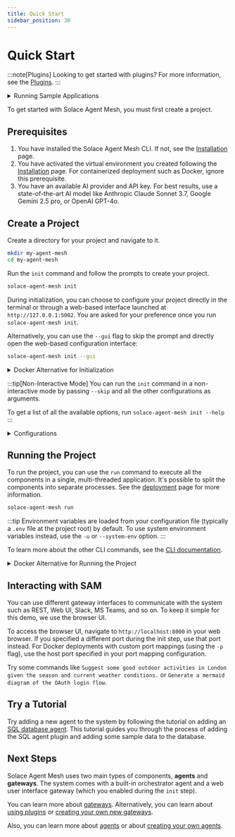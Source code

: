 ```yaml
---
title: Quick Start
sidebar_position: 30
---
```


# Quick Start

:::note[Plugins]
Looking to get started with plugins? For more information, see the [Plugins](../concepts/plugins.md).
:::

<details>
  <summary>Running Sample Applications</summary>

  You can run pre-made sample applications to quickly get started with Solace Agent Mesh without needing to set up a project from scratch. These samples are available in the [`samples` directory of the Solace Agent Mesh repository](https://github.com/SolaceLabs/solace-agent-mesh/tree/main/samples).

  :::tip[Running Sample Applications in Docker]
  The sample applications come pre-packaged in the Solace Agent Mesh Docker image, located at `/samples` inside the container. You can run them using the following command:

  ```sh
  docker run --rm -it -p 8000:8000 --env-file <your-env-file-path> solace/solace-agent-mesh:latest run /samples/<sample-name>
  ```
  - Replace `<sample-name>` with the name of the sample you want to run, such as `core` or `basic`.
  - Provide the environment variables required as specified in the sample's `env-template` file.
  - Optionally, Update `--env-file <your-env-file-path>` to match your approach of providng environment variables
  :::
</details>


To get started with Solace Agent Mesh, you must first create a project.

## Prerequisites

1. You have installed the Solace Agent Mesh CLI. If not, see the [Installation](./installation.md) page.
2. You have activated the virtual environment you created following the [Installation](./installation.md) page. For containerized deployment such as Docker, ignore this prerequisite.
3. You have an available AI provider and API key. For best results, use a state-of-the-art AI model like Anthropic Claude Sonnet 3.7, Google Gemini 2.5 pro, or OpenAI GPT-4o.

## Create a Project

Create a directory for your project and navigate to it.

```sh
mkdir my-agent-mesh
cd my-agent-mesh
```

Run the `init` command and follow the prompts to create your project.

```sh
solace-agent-mesh init
```
During initialization, you can choose to configure your project directly in the terminal or through a web-based interface launched at `http://127.0.0.1:5002`. You are asked for your preference once you run `solace-agent-mesh init`.

Alternatively, you can use the `--gui` flag to skip the prompt and directly open the web-based configuration interface:

```sh
solace-agent-mesh init --gui
```

<details>
  <summary>Docker Alternative for Initialization</summary>

You can also initialize your Solace Agent Mesh project using the official Docker image. This is helpful if you want to avoid local Python/SAM CLI installation or prefer a containerized workflow from the start.

```sh
docker run --rm -it -v "$(pwd):/app" -p 5002:5002 solace/solace-agent-mesh:latest init --gui
```

If the OS architecture on your host is not `linux/amd64`, you would need to add `--platform linux/amd64` when running container.

For Broker Setup, do not select the Broker Type `New local Solace PubSub+ broker container`. This option is incompatible with Docker deployments because the `Download and Run Container` action attempts to download a container image from within the already running container, which causes the operation to fail.

</details>

:::tip[Non-Interactive Mode]
You can run the `init` command in a non-interactive mode by passing `--skip` and all the other configurations as arguments.

To get a list of all the available options, run `solace-agent-mesh init --help`
:::

<details>
  <summary>Configurations</summary>

:::info[Model name format]
<details>
  <summary>Browser-based Configurations</summary>

You need to select the LLM Provider first and supported models are populated under LLM Model Name.

If you're using a non-openai model but hosting it on a custom API that follows the OpenAI standards, like Ollama or LiteLLM, you can select the `OpenAI Compatible Provider`.

</details>

<details >
  <summary>CLI-based Configurations</summary>

You need to explicitly specify the model in the format provider/name. For example, `openai/gpt-4o`.

If you're using a non-openai model but hosting it on a custom API that follows the OpenAI standards, like Ollama or LiteLLM, you can still use the `openai` provider.

For example: `openai/llama-3.3-7b`

</details>

This is the case for all the model names, such as LLMs, image generators, embedding models, etc.
:::

:::info[Running the project using Official Docker image]

For deployments that use the official Docker image, ensure the following:
- Do not use Solace PubSub+ broker container.
- Set `FastAPI Host` to `0.0.0.0`.
:::

</details>

## Running the Project

To run the project, you can use the `run` command to execute all the components in a single, multi-threaded application. It's possible to split the components into separate processes. See the [deployment](../deployment/deploy.md) page for more information.

```sh
solace-agent-mesh run
```

:::tip
Environment variables are loaded from your configuration file (typically a `.env` file at the project root) by default. To use system environment variables instead, use the `-u` or `--system-env` option.
:::

To learn more about the other CLI commands, see the [CLI documentation](../concepts/cli.md).

<details>
  <summary>Docker Alternative for Running the Project</summary>

You can also run your Solace Agent Mesh project using the official Docker image. This is helpful if you want to avoid local Python/SAM CLI installation or prefer a containerized workflow from the start.

```sh
docker run --rm -it -v "$(pwd):/app" -p 8000:8000 solace/solace-agent-mesh:latest run
```

If your host system architecture is not `linux/amd64`, add the `--platform linux/amd64` flag when you run the container.

:::warning
If you are using third-party Python packages or Solace Agent Mesh plugins, you need to build a custom Docker image off the official image and install the required packages there, and then run that custom image instead.

```Dockerfile
FROM solace/solace-agent-mesh:latest
# Option 1: Install a specific package
RUN python3.11 -m pip install --no-cache-dir <your-package>
# Option 2: use a requirements.txt file
COPY requirements.txt .
RUN python3.11 -m pip install --no-cache-dir -r requirements.txt

ENTRYPOINT ["solace-agent-mesh"]
```

Then build and run your custom image:

```sh
docker build -t my-custom-image .
docker run --rm -it -v "$(pwd):/app" -p 8000:8000 my-custom-image run
```
:::
</details>

## Interacting with SAM

You can use different gateway interfaces to communicate with the system such as REST, Web UI, Slack, MS Teams, and so on. To keep it simple for this demo, we use the browser UI.

To access the browser UI, navigate to `http://localhost:8000` in your web browser. If you specified a different port during the init step, use that port instead. For Docker deployments with custom port mappings (using the `-p` flag), use the host port specified in your port mapping configuration.

Try some commands like `Suggest some good outdoor activities in London given the season and current weather conditions.` or `Generate a mermaid diagram of the OAuth login flow`.


## Try a Tutorial

Try adding a new agent to the system by following the tutorial on adding an [SQL database agent](../tutorials/sql-database.md). This tutorial guides you through the process of adding the SQL agent plugin and adding some sample data to the database.

## Next Steps

Solace Agent Mesh uses two main types of components, **agents** and **gateways**. The system comes with a built-in orchestrator agent and a web user interface gateway (which you enabled during the `init` step).

You can learn more about [gateways](../concepts/gateways.md). Alternatively, you can learn about [using plugins](../concepts/plugins.md#use-a-plugin) or [creating your own new gateways](../user-guide/create-gateways.md).

Also, you can learn more about [agents](../concepts/agents.md) or about [creating your own agents](../user-guide/create-agents.md).
